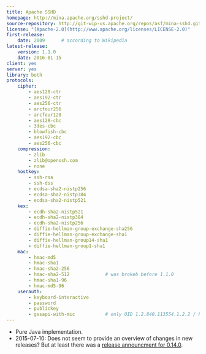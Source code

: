 ```yaml
---
title: Apache SSHD
homepage: http://mina.apache.org/sshd-project/
source-repository: http://git-wip-us.apache.org/repos/asf/mina-sshd.git
license: "[Apache-2.0](http://www.apache.org/licenses/LICENSE-2.0)"
first-release:
    date: 2009      # according to Wikipedia
latest-release:
    version: 1.1.0
    date: 2016-01-15
client: yes
server: yes
library: both
protocols:
    cipher:
        - aes128-ctr
        - aes192-ctr
        - aes256-ctr
        - arcfour256
        - arcfour128
        - aes128-cbc
        - 3des-cbc
        - blowfish-cbc
        - aes192-cbc
        - aes256-cbc
    compression:
        - zlib
        - zlib@openssh.com
        - none
    hostkey:
        - ssh-rsa
        - ssh-dss
        - ecdsa-sha2-nistp256
        - ecdsa-sha2-nistp384
        - ecdsa-sha2-nistp521
    kex:
        - ecdh-sha2-nistp521
        - ecdh-sha2-nistp384
        - ecdh-sha2-nistp256
        - diffie-hellman-group-exchange-sha256
        - diffie-hellman-group-exchange-sha1
        - diffie-hellman-group14-sha1
        - diffie-hellman-group1-sha1
    mac:
        - hmac-md5
        - hmac-sha1
        - hmac-sha2-256
        - hmac-sha2-512             # was brokeb before 1.1.0
        - hmac-sha1-96
        - hmac-md5-96
    userauth:
        - keyboard-interactive
        - password
        - publickey
        - gssapi-with-mic           # only OID 1.2.840.113554.1.2.2 / Kerberos
---
```

* Pure Java implementation.
* 2015-07-10: Does not seem to provide an overview of changes in new releases?
  But at least there was a
  [release announcment for 0.14.0](http://www.mail-archive.com/users@mina.apache.org/msg05959.html).
